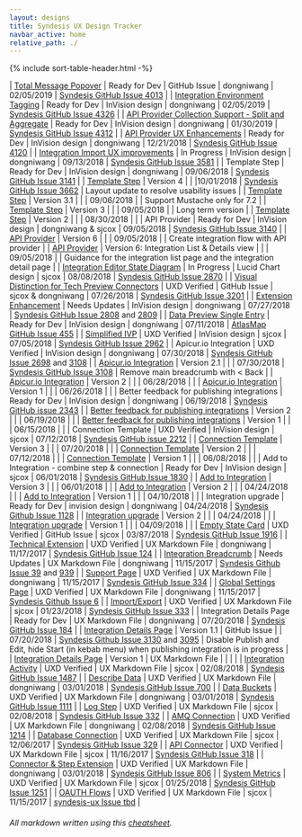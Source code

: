 ```yaml
---
layout: designs
title: Syndesis UX Design Tracker
navbar_active: home
relative_path: ./
---
```


{% include sort-table-header.html -%}

| [Total Message Popover](https://github.com/syndesisio/syndesis/issues/4013) | Ready for Dev | GitHub Issue | dongniwang | 02/05/2019 | [Syndesis GitHub Issue 4013](https://github.com/syndesisio/syndesis/issues/4013) |
| [Integration Environment Tagging](https://redhat.invisionapp.com/share/E9QCV528WVN) | Ready for Dev | InVision design | dongniwang | 02/05/2019 | [Syndesis GitHub Issue 4326](https://github.com/syndesisio/syndesis/issues/4326) |
| [API Provider Collection Support - Split and Aggregate](https://redhat.invisionapp.com/share/JNQ9E1A4AVQ) | Ready for Dev | InVision design | dongniwang | 01/30/2019 | [Syndesis GitHub Issue 4312](https://github.com/syndesisio/syndesis/issues/4312) |
| [API Provider UX Enhancements](https://redhat.invisionapp.com/share/BHPQXBH6W8Y) | Ready for Dev | InVision design | dongniwang | 12/21/2018 | [Syndesis GitHub Issue 4120](https://github.com/syndesisio/syndesis/issues/4120) |
| [Integration Import UX improvements](https://redhat.invisionapp.com/share/5DO1KTZVG4J#/screens) | In Progress | InVision design | dongniwang | 09/13/2018 | [Syndesis GitHub Issue 3581](https://github.com/syndesisio/syndesis/issues/3581) |
| Template Step | Ready for Dev | InVision design | dongniwang | 09/06/2018 | [Syndesis GitHub Issue 3141](https://github.com/syndesisio/syndesis/issues/3141) |
| [Template Step](https://redhat.invisionapp.com/share/H5OCD55VUJQ) | Version 4 | | |10/01/2018 | [Syndesis GitHub Issue 3662](https://github.com/syndesisio/syndesis/issues/3662) | Layout update to resolve usability issues | 
| [Template Step](https://redhat.invisionapp.com/share/UYNXZ30MQ34) | Version 3.1 | | | 09/06/2018 |  | Support Mustache only for 7.2  |
| [Template Step](https://redhat.invisionapp.com/share/MKNX2N6SVE6) | Version 3 | | | 09/05/2018 |  | Long term version |
| [Template Step](https://redhat.invisionapp.com/share/GHNTV6PJK32) | Version 2 | | | 08/30/2018 |  |
| API Provider | Ready for Dev | InVision design | dongniwang & sjcox | 09/05/2018 | [Syndesis GitHub Issue 3140](https://github.com/syndesisio/syndesis/issues/3140) |
| [API Provider](https://redhat.invisionapp.com/share/CBNWDY58AHG) | Version 6 | | | 09/05/2018 |  | Create integration flow with API provider  |
| [API Provider](https://redhat.invisionapp.com/share/4JNR7J5DMNY) | Version 6: Integration List & Details view | | | 09/05/2018 |  | Guidance for the integration list page and the integration detail page |
| [Integration Editor State Diagram](https://www.lucidchart.com/invitations/accept/d9d991da-1b97-4320-86ca-0bc00e171344) | In Progress | Lucid Chart design | sjcox | 08/08/2018 | [Syndesis GitHub Issue 2870](https://github.com/syndesisio/syndesis/issues/2870) |
| [Visual Distinction for Tech Preview Connectors](https://github.com/syndesisio/syndesis/issues/3201) | UXD Verified | GitHub Issue | sjcox & dongniwang | 07/26/2018 | [Syndesis GitHub Issue 3201](https://github.com/syndesisio/syndesis/issues/3201) |
| [Extension Enhancement](https://redhat.invisionapp.com/share/WDN80PACBJU) | Needs Updates | InVision design | dongniwang | 07/27/2018 | [Syndesis GitHub Issue 2808](https://github.com/syndesisio/syndesis/issues/2808) and [2809](https://github.com/syndesisio/syndesis/issues/2809) |
| [Data Preview Single Entry](https://redhat.invisionapp.com/share/MAMPCU2CNFR) | Ready for Dev | InVision design | dongniwang | 07/11/2018 | [AtlasMap GitHub Issue 455](https://github.com/atlasmap/atlasmap/issues/455) |
| [Simplified IVP](https://redhat.invisionapp.com/share/Z7MM774PR8D) | UXD Verified | InVision design | sjcox | 07/05/2018 | [Syndesis GitHub Issue 2962](https://github.com/syndesisio/syndesis/issues/2962) |
| Apicur.io Integration | UXD Verified | InVision design | dongniwang | 07/30/2018 | [Syndesis GitHub Issue 2698](https://github.com/syndesisio/syndesis/issues/2698) and [3108](https://github.com/syndesisio/syndesis/issues/3108) |
| [Apicur.io Integration](https://redhat.invisionapp.com/share/V7N923M4N2E) | Version 2.1 | | | 07/30/2018 | [Syndesis GitHub Issue 3108](https://github.com/syndesisio/syndesis/issues/3108) | Remove main breadcrumb with < Back |
| [Apicur.io Integration](https://redhat.invisionapp.com/share/2EM4HUZD4MA) | Version 2 | | | 06/28/2018 |  |
| [Apicur.io Integration](https://redhat.invisionapp.com/share/UJLWDYZZGCE) | Version 1 | | | 06/26/2018 |  |
| Better feedback for publishing integrations | Ready for Dev | InVision design | dongniwang | 06/19/2018 | [Syndesis GitHub issue 2343](https://github.com/syndesisio/syndesis/issues/2343) |
| [Better feedback for publishing integrations](https://redhat.invisionapp.com/share/7ZLWFLLTRQC) | Version 2 | | | 06/19/2018 | |
| [Better feedback for publishing integrations](https://redhat.invisionapp.com/share/BUL3FETVXDN) | Version 1 | | | 06/15/2018 | |
| Connection Template | UXD Verified | InVision design | sjcox | 07/12/2018 | [Syndesis GitHub issue 2212](https://github.com/syndesisio/syndesis/issues/2212) |
| [Connection Template](https://redhat.invisionapp.com/share/VZN4L63RS5D#/screens) | Version 3 | | | 07/20/2018 |  |
| [Connection Template](https://redhat.invisionapp.com/share/NKMXKRVJG93) | Version 2 | | | 07/12/2018 |  |
| [Connection Template](https://redhat.invisionapp.com/share/BGKJY9XCA6H) | Version 1 | | | 06/08/2018 |  |
| Add to Integration - combine step & connection | Ready for Dev | InVision design | sjcox | 06/01/2018 | [Syndesis GitHub Issue 1830](https://github.com/syndesisio/syndesis/issues/1830) |
| [Add to Integration](https://redhat.invisionapp.com/share/X6K0SKUWZFG) | Version 3 | | | 06/01/2018 | |
| [Add to Integration](https://redhat.invisionapp.com/share/PWH14PWMCXE) | Version 2 | | | 04/24/2018 | |
| [Add to Integration](https://redhat.invisionapp.com/share/EWGS7DL3D68) | Version 1 | | | 04/10/2018 | |
| Integration upgrade | Ready for Dev | invision design | dongniwang | 04/24/2018 | [Syndesis Github Issue 1128](https://github.com/syndesisio/syndesis/issues/1128) |
| [Integration upgrade](https://redhat.invisionapp.com/share/TMHF3EF9P3H) | Version 2 | | | 04/24/2018 | |
| [Integration upgrade](https://redhat.invisionapp.com/share/cqgr6xbvf2b#/screens) | Version 1 | | | 04/09/2018 | |
| [Empty State Card](https://github.com/syndesisio/syndesis/issues/1916) | UXD Verified | GitHub Issue | sjcox | 03/87/2018 | [Syndesis GitHub Issue 1916](https://github.com/syndesisio/syndesis/issues/1916) |
| [Technical Extension](https://github.com/syndesisio/syndesis/blob/master/ux/designs/technical_extensions/tech_ext.md) | UXD Verified | UX Markdown File | dongniwang | 11/17/2017 | [Syndesis GitHub Issue 124](https://github.com/syndesisio/syndesis-project/issues/124) |
| [Integration Breadcrumb](https://github.com/syndesisio/syndesis/blob/master/ux/designs/navigation/navigation_breadcrumb_integration.md) | Needs Updates | UX Markdown File | dongniwang | 11/15/2017 | [Syndesis Github Issue 39](https://github.com/syndesisio/syndesis-ux/issues/39) and [939](https://github.com/syndesisio/syndesis-ui/issues/939) |
| [Support Page](https://github.com/syndesisio/syndesis/blob/master/ux/designs/support-page/support-page.md) | UXD Verified | UX Markdown File | dongniwang | 11/15/2017 | [Syndesis GitHub Issue 334](https://github.com/syndesisio/syndesis/issues/334) |
| [Global Settings Page](https://github.com/syndesisio/syndesis/blob/master/ux/designs/global-settings-page/global_settings_page_overview.md) | UXD Verified | UX Markdown File | dongniwang | 11/15/2017 | [Syndesis Github Issue 6](https://github.com/syndesisio/syndesis-ux/issues/6) |
| [Import/Export](https://github.com/syndesisio/syndesis/blob/master/ux/designs/importexport/importexport.md) | UXD Verified | UX Markdown File | sjcox | 01/23/2018 | [Syndesis GitHub Issue 333](https://github.com/syndesisio/syndesis/issues/333) |
| Integration Details Page | Ready for Dev | UX Markdown File | dongniwang | 07/20/2018 | [Syndesis GitHub Issue 184](https://github.com/syndesisio/syndesis/issues/184) |
| [Integration Details Page](https://github.com/syndesisio/syndesis/issues/3130) | Version 1.1 | GitHub Issue | | 07/20/2018 | [Syndesis Github Issue 3130](https://github.com/syndesisio/syndesis/issues/3130) and [3095](https://github.com/syndesisio/syndesis/issues/3095) | Disable Publish and Edit, hide Start (in kebab menu) when publishing integration is in progress |
| [Integration Details Page](https://github.com/syndesisio/syndesis/blob/master/ux/designs/integration_details/integration_details_page.md) | Version 1 | UX Markdown File |  |  | |
| [Integration Activity](https://github.com/syndesisio/syndesis/blob/master/ux/designs/integrationactivity/integrationactivity.md) | UXD Verified | UX Markdown File | sjcox | 02/08/2018 | [Syndesis GitHub Issue 1487](https://github.com/syndesisio/syndesis/issues/1487) |
| [Describe Data](https://github.com/syndesisio/syndesis/blob/master/ux/designs/describe-data/describe-data.md) | UXD Verified | UX Markdown File | dongniwang | 03/01/2018 | [Syndesis GitHub Issue 700](https://github.com/syndesisio/syndesis/issues/700) |
| [Data Buckets](https://github.com/syndesisio/syndesis/blob/master/ux/designs/data-buckets/data-buckets.md) | UXD Verified | UX Markdown File | dongniwang | 03/01/2018 | [Syndesis GitHub Issue 1111](https://github.com/syndesisio/syndesis/issues/1111) |
| [Log Step](https://github.com/syndesisio/syndesis/blob/master/ux/designs/logstep/logstep.md) | UXD Verified | UX Markdown File | sjcox | 02/08/2018 | [Syndesis GitHub Issue 332](https://github.com/syndesisio/syndesis/issues/332) |
| [AMQ Connection](https://github.com/syndesisio/syndesis/blob/master/ux/designs/amq/amq.md) | UXD Verified | UX Markdown File | dongniwang | 02/08/2018 | [Syndesis GitHub Issue 1214](https://github.com/syndesisio/syndesis/issues/1214) |
| [Database Connection](https://github.com/syndesisio/syndesis/blob/master/ux/designs/databaseconnection/databaseconnection.md) | UXD Verified | UX Markdown File | sjcox | 12/06/2017 | [Syndesis GitHub Issue 329](https://github.com/syndesisio/syndesis/issues/329) |
| [API Connector](https://github.com/syndesisio/syndesis/blob/master/ux/designs/apiconnector/apiconnector.md) | UXD Verified | UX Markdown File | sjcox | 11/16/2017 | [Syndesis GitHub Issue 318](https://github.com/syndesisio/syndesis/issues/318) |
| [Connector & Step Extension](https://github.com/syndesisio/syndesis/blob/master/ux/designs/connector-step-extensions/connector-step-ext.md) | UXD Verified | UX Markdown File | dongniwang | 03/01/2018 | [Syndesis GitHub Issue 806](https://github.com/syndesisio/syndesis/issues/806) |
| [System Metrics](https://github.com/syndesisio/syndesis/blob/master/ux/designs/monitormetrics/monitormetrics.md) | UXD Verified | UX Markdown File | sjcox | 01/25/2018 | [Syndesis GitHub Issue 1251](https://github.com/syndesisio/syndesis/issues/1251) |
| [OAUTH Flows](https://github.com/syndesisio/syndesis/blob/master/ux/designs/oauth/oauth.md) | UXD Verified | UX Markdown File | sjcox | 11/15/2017 | [syndesis-ux Issue tbd](#) |

###### All markdown written using this [cheatsheet](https://github.com/adam-p/markdown-here/wiki/Markdown-Cheatsheet).

